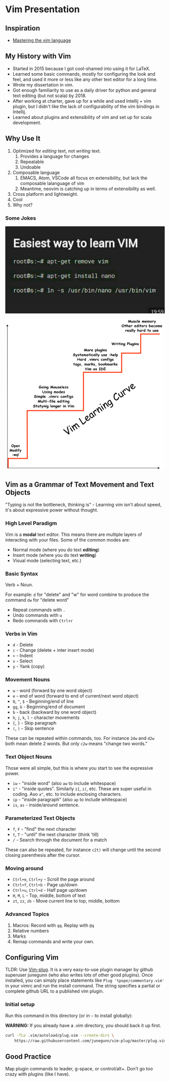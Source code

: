 # Vim Presentation

## Inspiration

* [Mastering the vim language](https://www.youtube.com/watch?v=wlR5gYd6um0)

## My History with Vim

* Started in 2015 because I got cool-shamed into using it for LaTeX.
* Learned some basic commands, mostly for configuring the look and feel, and
    used it more or less like any other text editor for a long time.
* Wrote my dissertation in vim.
* Got enough familiarity to use as a daily driver for python and general text
    editing (but not scala) by 2018.
* After working at charter, gave up for a while and used Intellij + vim plugin,
    but I didn't like the lack of configurability of the vim bindings in
    Intellij.
* Learned about plugins and extensibility of vim and set up for scala
    development.

## Why Use It

1. Optimized for _editing_ text, not _writing_ text.
    1. Provides a language for changes
    2. Repeatable
    3. Undoable
2. Composable language
    1. EMACS, Atom, VSCode all focus on extensibility, but lack the composable
       lalanguage of vim
    2. Meantime, neovim is catching up in terms of extensibility as
       well.
3. Cross platform and lightweight.
4. Cool
5. Why not?

### Some Jokes

![Easy Mode](images/link.jpg)

![Learning Curve](images/learningcurve.png)

## Vim as a Grammar of Text Movement and Text Objects

"Typing is not the bottleneck, thinking is"  - Learning vim isn't about speed,
it's about expressive power without thought.

### High Level Paradigm

Vim is a **modal** text editor.  This means there are multiple layers of
interacting with your files.  Some of the common modes are:

* Normal mode (where you do text **editing**)
* Insert mode (where you do text **writing**)
* Visual mode (selecting text, etc.)

### Basic Syntax

Verb + Noun.

For example: `d` for "delete" and "w" for word combine to produce the command
`dw` for "delete word"

* Repeat commands with `.`
* Undo commands with `u`
* Redo commands with `Ctrl+r`

### Verbs in Vim

* `d` - Delete
* `c` - Change (delete + inter insert mode)
* `>` - Indent
* `v` - Select
* `y` - Yank (copy)

### Movement Nouns

* `w` - word (forward by one word object)
* `e` - end of word (forward to end of current/next word object)
* `0`, `^`, `$` - Beginning/end of line
* `gg`, `G` - Beginning/end of document
* `b` - back (backward by one word object)
* `h`, `j`, `k`, `l` - character movements
* `{`, `}` - Skip paragraph
* `(`, `)` - Skip sentence

These can be repeated within commands, too.  For instance `2dw` and `d2w` both
mean delete 2 words.  But only `c2w` means "change two words."

### Text Object Nouns

Those were all simple, but this is where you start to see the expressive power.

* `iw` - "inside word" (also `aw` to include whitespace)
* `i"` - "inside quotes".  Similarly `i{`, `i(`, etc.  These are super useful in
    coding.  Aso `a"`, etc. to include enclosing characters.
* `ip` - "inside paragraph" (also `ap` to include whitespace)
* `is`, `as` - inside/around sentence.

### Parameterized Text Objects

* `f`, `F` - "find" the next character
* `t`, `T` - "until" the next character (think 'till)
* `/` - Search through the document for a match

These can also be repeated, for instance `c2t)` will change until the second
closing parenthesis after the cursor.

### Moving around

* `Ctrl+e`, `Ctrl+y` - Scroll the page around
* `Ctrl+f`, `Ctrl+b` - Page up/down
* `Ctrl+u`, `Ctrl+d` - Half page up/down
* `H`, `M`, `L` - Top, middle, bottom of text
* `zt`, `zz`, `zb` - Move current line to top, middle, bottom

### Advanced Topics

1. Macros: Record with `qq`.  Replay with `@q`
2. Relative numbers
3. Marks
4. Remap commands and write your own.

## Configuring Vim

TLDR: Use [Vim-plug](https://github.com/junegunn/vim-plug).  It is a very
easy-to-use plugin manager by github superuser junegunn (who also writes lots of
other good plugins).  Once installed, you can simply place statements like `Plug
'tpope/commentary.vim'` in your vimrc and run the install command.  The string
specifies a partial or complete github URL to a published vim plugin.

### Initial setup

Run this command in this directory (or in `~` to install globally):

**WARNING:** If you already have a .vim directory, you should back it up first.

```bash
curl -fLo .vim/autoload/plug.vim --create-dirs \
    https://raw.githubusercontent.com/junegunn/vim-plug/master/plug.vim
```

## Good Practice

Map plugin commands to leader, g-space, or control/alt+.  Don't go too crazy
with plugins (like I have).
